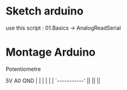 # Sketch arduino

use this script : 01.Basics → AnalogReadSerial


# Montage Arduino

Potentiometre



5V   A0    GND
|     |     |
|     |     |
`-----------'
     ||
     ||
     ||
